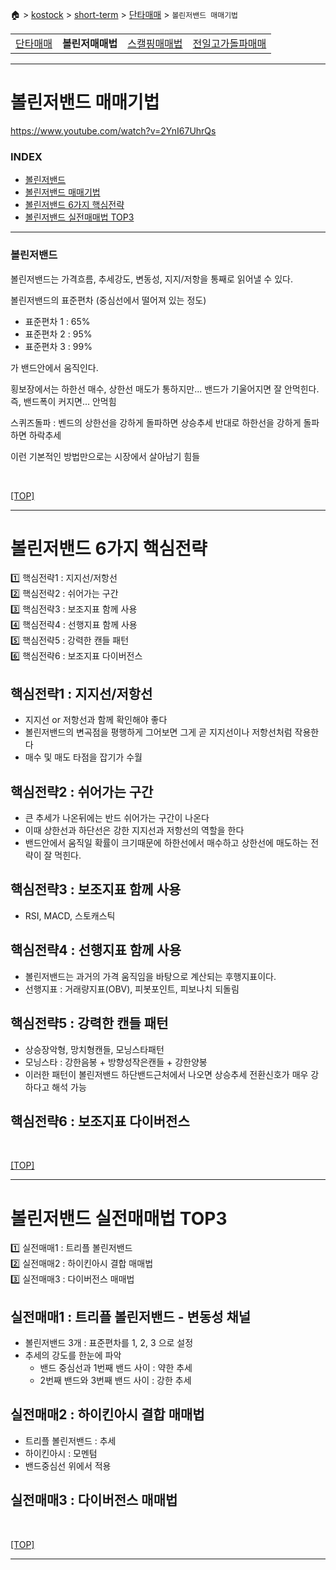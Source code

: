 🏠 > [kostock](../../../) > [short-term](../../) > [단타매매](../) > `볼린저밴드 매매기법`

<table>
  <tr>
    <td><a href="../">단타매매</a></td>
    <td><b href="../볼린저매매법/" >볼린저매매법</b></td>
    <td><a href="../스캘핑매매법/" >스캘핑매매법</a></td>
    <td><a href="../전일고가돌파매매/" >전일고가돌파매매</a></td>
  </tr>
</table>

---
# 볼린저밴드 매매기법
https://www.youtube.com/watch?v=2YnI67UhrQs

### INDEX
- [볼린저밴드](#볼린저밴드)
- [볼린저밴드 매매기법](#볼린저밴드-매매기법)
- [볼린저밴드 6가지 핵심전략](#볼린저밴드-6가지-핵심전략)
- [볼린저밴드 실전매매법 TOP3](#볼린저밴드-실전매매법-top3)

---
### 볼린저밴드

볼린저밴드는 가격흐름, 추세강도, 변동성, 지지/저항을 통째로 읽어낼 수 있다.

볼린저밴드의 표준편차 (중심선에서 떨어져 있는 정도)
- 표준편차 1 : 65%
- 표준편차 2 : 95%
- 표준편차 3 : 99%

가 밴드안에서 움직인다.

횡보장에서는 하한선 매수, 상한선 매도가 통하지만...
밴드가 기울어지면 잘 안먹힌다. 
즉, 밴드폭이 커지면... 안먹힘

스퀴즈돌파 : 
벤드의 상한선을 강하게 돌파하면 상승추세
반대로 하한선을 강하게 돌파하면 하락추세

이런 기본적인 방법만으로는 시장에서 살아남기 힘들

<br/>

[[TOP]](#index)

---
# 볼린저밴드 6가지 핵심전략
1️⃣ 핵심전략1 : 지지선/저항선 <br/>
2️⃣ 핵심전략2 : 쉬어가는 구간 <br/>
3️⃣ 핵심전략3 : 보조지표 함께 사용 <br/>
4️⃣ 핵심전략4 : 선행지표 함께 사용 <br/>
5️⃣ 핵심전략5 : 강력한 캔들 패턴 <br/>
6️⃣ 핵심전략6 : 보조지표 다이버전스 <br/>

## 핵심전략1 : 지지선/저항선
- 지지선 or 저항선과 함께 확인해야 좋다
- 볼린저밴드의 변곡점을 평행하게 그어보면 그게 곧 지지선이나 저항선처럼 작용한다
- 매수 및 매도 타점을 잡기가 수월

## 핵심전략2 : 쉬어가는 구간
- 큰 추세가 나온뒤에는 반드 쉬어가는 구간이 나온다
- 이때 상한선과 하단선은 강한 지지선과 저항선의 역할을 한다
- 밴드안에서 움직일 확률이 크기때문에 하한선에서 매수하고 상한선에 매도하는 전략이 잘 먹힌다.

## 핵심전략3 : 보조지표 함께 사용
- RSI, MACD, 스토캐스틱

## 핵심전략4 : 선행지표 함께 사용
- 볼린저밴드는 과거의 가격 움직임을 바탕으로 계산되는 후행지표이다.
- 선행지표 : 거래량지표(OBV), 피봇포인트, 피보나치 되돌림

## 핵심전략5 : 강력한 캔들 패턴
- 상승장악형, 망치형캔들, 모닝스타패턴
- 모닝스타 : 강한음봉 + 방향성작은캔들 + 강한양봉
- 이러한 패턴이 볼린저밴드 하단밴드근처에서 나오면 상승추세 전환신호가 매우 강하다고 해석 가능

## 핵심전략6 : 보조지표 다이버전스

<br/>

[[TOP]](#index)

---
# 볼린저밴드 실전매매법 TOP3
1️⃣ 실전매매1 : 트리플 볼린저밴드 <br/>
2️⃣ 실전매매2 : 하이킨아시 결합 매매법 <br/>
3️⃣ 실전매매3 : 다이버전스 매매법 <br/>


## 실전매매1 : 트리플 볼린저밴드 - 변동성 채널
- 볼린저밴드 3개 : 표준편차를 1, 2, 3 으로 설정
- 추세의 강도를 한눈에 파악
  - 밴드 중심선과 1번째 밴드 사이 : 약한 추세
  - 2번째 밴드와 3번째 밴드 사이 : 강한 추세

## 실전매매2 : 하이킨아시 결합 매매법
- 트리플 볼린저밴드 : 추세
- 하이킨아시 : 모멘텀
- 밴드중심선 위에서 적용

## 실전매매3 : 다이버전스 매매법

<br/>

[[TOP]](#index)

---
